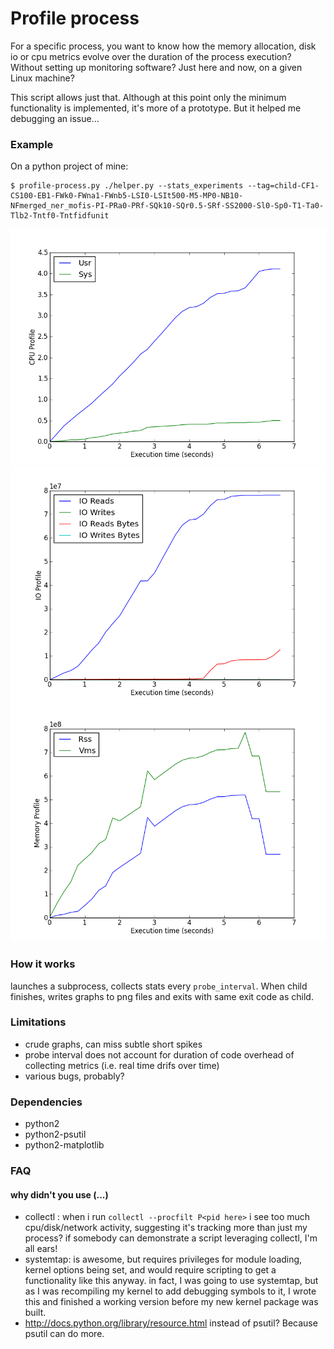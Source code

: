 # Profile process

For a specific process, you want to know how the memory allocation, disk io or cpu metrics evolve over the duration of the process execution?
Without setting up monitoring software? Just here and now, on a given Linux machine?

This script allows just that.  Although at this point only the minimum functionality is implemented, it's more of a prototype.  But it helped me debugging an issue...

### Example

On a python project of mine:

```
$ profile-process.py ./helper.py --stats_experiments --tag=child-CF1-CS100-EB1-FWk0-FWna1-FWnb5-LSI0-LSIt500-M5-MP0-NB10-NFmerged_ner_mofis-PI-PRa0-PRf-SQk10-SQr0.5-SRf-SS2000-Sl0-Sp0-T1-Ta0-Tlb2-Tntf0-Tntfidfunit
```

![Screenshot](https://github.com/Dieterbe/profile-process/raw/master/example/profile_cpu.png)
![Screenshot](https://github.com/Dieterbe/profile-process/raw/master/example/profile_io.png)
![Screenshot](https://github.com/Dieterbe/profile-process/raw/master/example/profile_memory.png)

### How it works

launches a subprocess, collects stats every `probe_interval`.  When child finishes, writes graphs to png files and exits with same exit code as child.

### Limitations
* crude graphs, can miss subtle short spikes
* probe interval does not account for duration of code overhead of collecting metrics (i.e. real time drifs over time)
* various bugs, probably?

### Dependencies

* python2
* python2-psutil
* python2-matplotlib

### FAQ

#### why didn't you use (...)

* collectl : when i run `collectl --procfilt P<pid here>` i see too much cpu/disk/network activity, suggesting it's tracking more than just my process?
  if somebody can demonstrate a script leveraging collectl, I'm all ears!
* systemtap: is awesome, but requires privileges for module loading, kernel options being set, and would require scripting to get a functionality like this anyway.
  in fact, I was going to use systemtap, but as I was recompiling my kernel to add debugging symbols to it, I wrote this and finished a working version before my new kernel package was built.
* http://docs.python.org/library/resource.html instead of psutil? Because psutil can do more.

